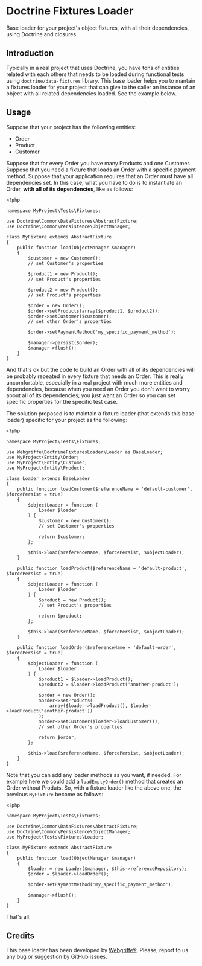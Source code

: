 Doctrine Fixtures Loader
========================

Base loader for your project's object fixtures, with all their dependencies, using Doctrine and closures.

Introduction
------------

Typically in a real project that uses Doctrine, you have tons of entities related with each others that needs to be loaded during functional tests using `doctrine/data-fixtures` library. This base loader helps you to mantain a fixtures loader for your project that can give to the caller an instance of an object with all related dependencies loaded. See the example below.

Usage
-----

Suppose that your project has the following entities:

* Order
* Product
* Customer

Suppose that for every Order you have many Products and one Customer. Suppose that you need a fixture that loads an Order with a specific payment method. Suppose that your application requires that an Order must have all dependencies set. In this case, what you have to do is to instantiate an Order, **with all of its dependencies**, like as follows:

	<?php
	
	namespace MyProject\Tests\Fixtures;
	
	use Doctrine\Common\DataFixtures\AbstractFixture;
	use Doctrine\Common\Persistence\ObjectManager;
	
	class MyFixture extends AbstractFixture
	{
		public function load(ObjectManager $manager)
		{
			$customer = new Customer();
			// set Customer's properties
			
			$product1 = new Product();
			// set Product's properties
			
			$product2 = new Product();
			// set Product's properties
			
			$order = new Order();
			$order->setProducts(array($product1, $product2));
			$order->setCustomer($customer);
			// set other Order's properties
			
			$order->setPaymentMethod('my_specific_payment_method');
			
			$manager->persist($order);
			$manager->flush();
		}
	}

And that's ok but the code to build an Order with all of its dependencies will be probably repeated in every fixture that needs an Order. This is really uncomfortable, especially in a real project with much more entities and dependencies, because when you need an Order you don't want to worry about all of its dependencies; you just want an Order so you can set specific properties for the specific test case.

The solution proposed is to maintain a fixture loader (that extends this base loader) specific for your project as the following:

	<?php
	
	namespace MyProject\Tests\Fixtures;
	
	use Webgriffe\DoctrineFixturesLoader\Loader as BaseLoader;
	use MyProject\Entity\Order;
	use MyProject\Entity\Customer;
	use MyProject\Entity\Product;
	
	class Loader extends BaseLoader
	{
		public function loadCustomer($referenceName = 'default-customer', $forcePersist = true)
		{
			$objectLoader = function (
				Loader $loader
			) {
				$customer = new Customer();
				// set Customer's properties
				
				return $customer;
			};
			
			$this->load($referenceName, $forcePersist, $objectLoader);
		}
		
		public function loadProduct($referenceName = 'default-product', $forcePersist = true)
		{
			$objectLoader = function (
				Loader $loader
			) {
				$product = new Product();
				// set Product's properties
				
				return $product;
			};
			
			$this->load($referenceName, $forcePersist, $objectLoader);
		}
		
		public function loadOrder($referenceName = 'default-order', $forcePersist = true)
		{
			$objectLoader = function (
				Loader $loader
			) {
				$product1 = $loader->loadProduct();
				$product2 = $loader->loadProduct('another-product');
				
				$order = new Order();
				$order->setProducts(
					array($loader->loadProduct(), $loader->loadProduct('another-product'))
				);
				$order->setCustomer($loader->loadCustomer());
				// set other Order's properties
				
				return $order;
			};
			
			$this->load($referenceName, $forcePersist, $objectLoader);
		}				
	}

Note that you can add any loader methods as you want, if needed. For example here we could add a `loadEmptyOrder()` method that creates an Order without Produts. So, with a fixture loader like the above one, the previous `MyFixture` become as follows:

	<?php
	
	namespace MyProject\Tests\Fixtures;
	
	use Doctrine\Common\DataFixtures\AbstractFixture;
	use Doctrine\Common\Persistence\ObjectManager;
	use MyProject\Tests\Fixtures\Loader;
	
	class MyFixture extends AbstractFixture
	{
		public function load(ObjectManager $manager)
		{
			$loader = new Loader($manager, $this->referenceRepository);
			$order = $loader->loadOrder();
			
			$order-setPaymentMethod('my_specific_payment_method');

			$manager->flush();
		}
	}
	
That's all.


Credits
-------

This base loader has been developed by [Webgriffe®](http://www.webgriffe.com). Please, report to us any bug or suggestion by GitHub issues.
	
